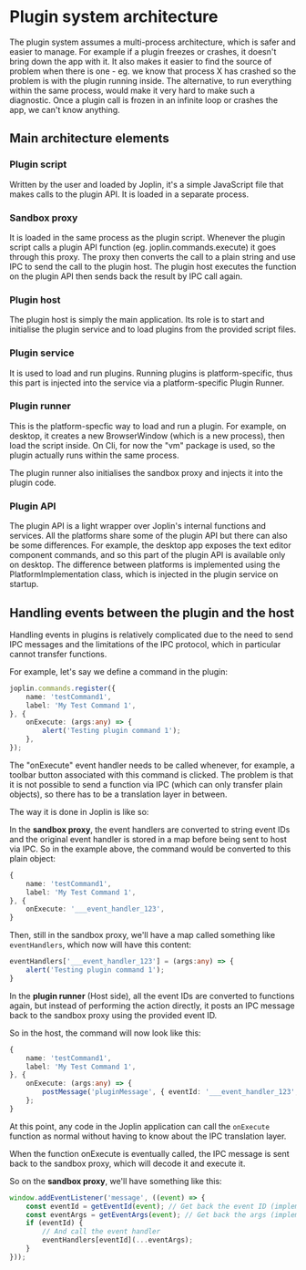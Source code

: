 # Plugin system architecture

The plugin system assumes a multi-process architecture, which is safer and easier to manage. For example if a plugin freezes or crashes, it doesn't bring down the app with it. It also makes it easier to find the source of problem when there is one - eg. we know that process X has crashed so the problem is with the plugin running inside. The alternative, to run everything within the same process, would make it very hard to make such a diagnostic. Once a plugin call is frozen in an infinite loop or crashes the app, we can't know anything.

## Main architecture elements

### Plugin script

Written by the user and loaded by Joplin, it's a simple JavaScript file that makes calls to the plugin API. It is loaded in a separate process.

### Sandbox proxy

It is loaded in the same process as the plugin script. Whenever the plugin script calls a plugin API function (eg. joplin.commands.execute) it goes through this proxy. The proxy then converts the call to a plain string and use IPC to send the call to the plugin host. The plugin host executes the function on the plugin API then sends back the result by IPC call again.

### Plugin host

The plugin host is simply the main application. Its role is to start and initialise the plugin service and to load plugins from the provided script files.

### Plugin service

It is used to load and run plugins. Running plugins is platform-specific, thus this part is injected into the service via a platform-specific Plugin Runner.

### Plugin runner

This is the platform-specfic way to load and run a plugin. For example, on desktop, it creates a new BrowserWindow (which is a new process), then load the script inside. On Cli, for now the "vm" package is used, so the plugin actually runs within the same process.

The plugin runner also initialises the sandbox proxy and injects it into the plugin code.

### Plugin API

The plugin API is a light wrapper over Joplin's internal functions and services. All the platforms share some of the plugin API but there can also be some differences. For example, the desktop app exposes the text editor component commands, and so this part of the plugin API is available only on desktop. The difference between platforms is implemented using the PlatformImplementation class, which is injected in the plugin service on startup.

## Handling events between the plugin and the host

Handling events in plugins is relatively complicated due to the need to send IPC messages and the limitations of the IPC protocol, which in particular cannot transfer functions.

For example, let's say we define a command in the plugin:

```typescript
joplin.commands.register({
	name: 'testCommand1',
	label: 'My Test Command 1',
}, {
	onExecute: (args:any) => {
		alert('Testing plugin command 1');
	},
});
```

The "onExecute" event handler needs to be called whenever, for example, a toolbar button associated with this command is clicked. The problem is that it is not possible to send a function via IPC (which can only transfer plain objects), so there has to be a translation layer in between.

The way it is done in Joplin is like so:

In the **sandbox proxy**, the event handlers are converted to string event IDs and the original event handler is stored in a map before being sent to host via IPC. So in the example above, the command would be converted to this plain object:

```typescript
{
	name: 'testCommand1',
	label: 'My Test Command 1',
}, {
	onExecute: '___event_handler_123',
}
```

Then, still in the sandbox proxy, we'll have a map called something like `eventHandlers`, which now will have this content:

```typescript
eventHandlers['___event_handler_123'] = (args:any) => {
	alert('Testing plugin command 1');
}
```

In the **plugin runner** (Host side), all the event IDs are converted to functions again, but instead of performing the action directly, it posts an IPC message back to the sandbox proxy using the provided event ID.

So in the host, the command will now look like this:

```typescript
{
	name: 'testCommand1',
	label: 'My Test Command 1',
}, {
	onExecute: (args:any) => {
		postMessage('pluginMessage', { eventId: '___event_handler_123', args: args });
	};
}
```

At this point, any code in the Joplin application can call the `onExecute` function as normal without having to know about the IPC translation layer.

When the function onExecute is eventually called, the IPC message is sent back to the sandbox proxy, which will decode it and execute it.

So on the **sandbox proxy**, we'll have something like this:

```typescript
window.addEventListener('message', ((event) => {
	const eventId = getEventId(event); // Get back the event ID (implementation might be different)
	const eventArgs = getEventArgs(event); // Get back the args (implementation might be different)
	if (eventId) {
		// And call the event handler
		eventHandlers[eventId](...eventArgs);
	}	
}));
```